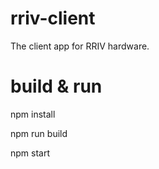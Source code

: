 # rriv-client

The client app for RRIV hardware.

# build & run

 npm install

 npm run build

 npm start
